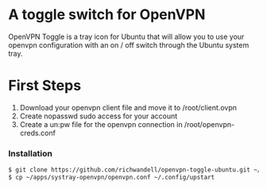 # A toggle switch for OpenVPN

OpenVPN Toggle is a tray icon for Ubuntu that will allow you to use your openvpn configuration with an on / off switch through the Ubuntu system tray.

# First Steps
1. Download your openvpn client file and move it to /root/client.ovpn
2. Create nopasswd sudo access for your account 
3. Create a un:pw file for the openvpn connection in /root/openvpn-creds.conf


### Installation

```sh
$ git clone https://github.com/richwandell/openvpn-toggle-ubuntu.git ~/apps/systray-openvpn
$ cp ~/apps/systray-openvpn/openvpn.conf ~/.config/upstart
```